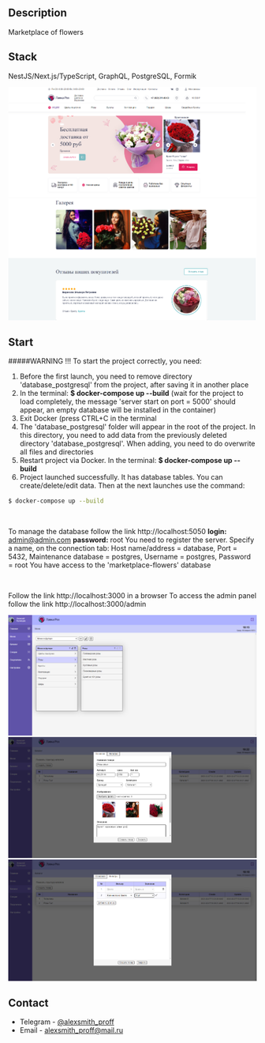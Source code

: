 ## Description
Marketplace of flowers 

## Stack
NestJS/Next.js/TypeScript, GraphQL, PostgreSQL, Formik
<br>

![title](screenshot1.png)
<br>
![title](screenshot2.png)
<br> 

## Start
#####WARNING !!!
To start the project correctly, you need:
1. Before the first launch, you need to remove directory 'database_postgresql' from the project, after saving it in another place
2. In the terminal:   **$ docker-compose up --build**
(wait for the project to load completely, the message 'server start on port = 5000' should appear, an empty database will be installed in the container)
3. Exit Docker (press CTRL+C in the terminal
4. The 'database_postgresql' folder will appear in the root of the project. In this directory, you need to add data from the previously deleted directory 'database_postgresql'. When adding, you need to do overwrite all files and directories
5. Restart project via Docker. In the terminal:   **$ docker-compose up --build**
6. Project launched successfully. It has database tables. You can create/delete/edit data. Then at the next launches use the command:
```bash
$ docker-compose up --build
```

<br> 

To manage the database follow the link http://localhost:5050
**login:** admin@admin.com
**password:** root
You need to register the server. Specify a name, on the connection tab: Host name/address = database, Port = 5432, Maintenance database = postgres, Username = postgres, Password = root
You have access to the 'marketplace-flowers' database

<br> 


Follow the link http://localhost:3000 in a browser
To access the admin panel follow the link http://localhost:3000/admin

![title](screenshot_admin-panel1.png)
![title](screenshot_admin-panel2.png)
![title](screenshot_admin-panel3.png)

## Contact

- Telegram - [@alexsmith_proff](http://t.me/@alexsmith_proff)
- Email - alexsmith_proff@mail.ru